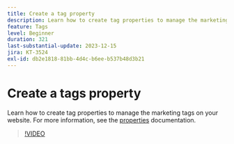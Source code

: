 ```yaml
---
title: Create a tag property
description: Learn how to create tag properties to manage the marketing tags on your website.
feature: Tags
level: Beginner
duration: 321
last-substantial-update: 2023-12-15
jira: KT-3524
exl-id: db2e1818-81bb-4d4c-b6ee-b537b48d3b21
---
```

# Create a tags property

Learn how to create tag properties to manage the marketing tags on your website. For more information, see the [properties](https://experienceleague.adobe.com/docs/experience-platform/tags/admin/companies-and-properties.html) documentation.

>[!VIDEO](https://video.tv.adobe.com/v/28727/?learn=on)
